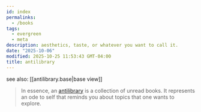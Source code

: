 ```yaml
---
id: index
permalinks:
  - /books
tags:
  - evergreen
  - meta
description: aesthetics, taste, or whatever you want to call it.
date: "2025-10-06"
modified: 2025-10-25 11:53:43 GMT-04:00
title: antilibrary
---
```


see also: [[antilibrary.base|base view]]

> In essence, an [antilibrary](https://nesslabs.com/antilibrary) is a collection of unread books. It represents an ode to self that reminds you about topics that one wants to explore.
